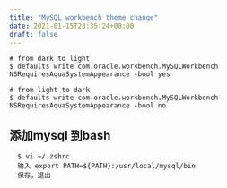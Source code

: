 ```yaml
---
title: "MySQL workbench theme change"
date: 2021-01-15T23:35:24+08:00
draft: false
---
```


<!--more-->

```
# from dark to light
$ defaults write com.oracle.workbench.MySQLWorkbench NSRequiresAquaSystemAppearance -bool yes
```

```
# from light to dark
$ defaults write com.oracle.workbench.MySQLWorkbench NSRequiresAquaSystemAppearance -bool no
```

## 添加mysql 到bash
```
  $ vi ~/.zshrc
  输入 export PATH=${PATH}:/usr/local/mysql/bin
  保存，退出
```